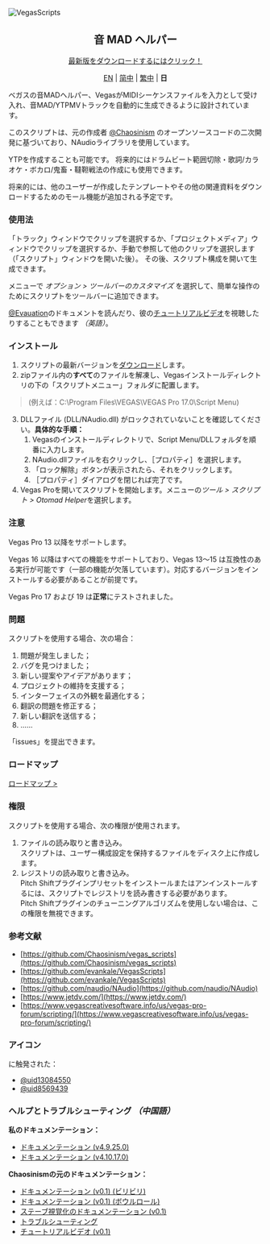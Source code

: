 ![VegasScripts](https://github.com/otomad/VegasScripts/blob/winform/banner.png?raw=true)
<h2 align="center">音 MAD ヘルパー</h2>
<div align="center">
	<p><a href="https://github.com/otomad/VegasScripts/releases/latest">最新版をダウンロードするにはクリック！</a></p>
	<p>
		<a href="README.md">EN</a> |
		<a href="README_zh-CN.md">简中</a> |
		<a href="README_zh-TW.md">繁中</a> |
		<strong>日</strong>
	</p>
</div>

ベガスの音MADヘルパー、VegasがMIDIシーケンスファイルを入力として受け入れ、音MAD/YTPMVトラックを自動的に生成できるように設計されています。

このスクリプトは、元の作成者 [@Chaosinism](https://github.com/Chaosinism) のオープンソースコードの二次開発に基づいており、NAudioライブラリを使用しています。

YTPを作成することも可能です。 将来的にはドラムビート範囲切除・歌詞/カラオケ・ボカロ/鬼畜・韃靼戦法の作成にも使用できます。

将来的には、他のユーザーが作成したテンプレートやその他の関連資料をダウンロードするためのモール機能が追加される予定です。

### 使用法
「トラック」ウィンドウでクリップを選択するか、「プロジェクトメディア」ウィンドウでクリップを選択するか、手動で参照して他のクリップを選択します（「スクリプト」ウィンドウを開いた後）。 その後、スクリプト構成を開いて生成できます。

メニューで *オプション > ツールバーのカスタマイズ* を選択して、簡単な操作のためにスクリプトをツールバーに追加できます。

[@Evauation](https://github.com/Evauation)のドキュメントを読んだり、彼の[チュートリアルビデオ](https://www.youtube.com/watch?v=8vSpzgL_86A)を視聴したりすることもできます *（英語）*。

### インストール
1. スクリプトの最新バージョンを[ダウンロード](https://github.com/otomad/VegasScripts/releases/latest)します。
2. zipファイル内の**すべて**のファイルを解凍し、Vegasインストールディレクトリの下の「スクリプトメニュー」フォルダに配置します。
> (例えば：C:\Program Files\VEGAS\VEGAS Pro 17.0\Script Menu)
3. DLLファイル (DLL/NAudio.dll) がロックされていないことを確認してください。**具体的な手順：**
	1. Vegasのインストールディレクトリで、Script Menu/DLLフォルダを順番に入力します。
	2. NAudio.dllファイルを右クリックし、［プロパティ］を選択します。
	3. 「ロック解除」ボタンが表示されたら、それをクリックします。
	4. ［プロパティ］ダイアログを閉じれば完了です。
4. Vegas Proを開いてスクリプトを開始します。メニューの*ツール > スクリプト > Otomad Helper*を選択します。

### **注意**
Vegas Pro 13 以降をサポートします。

Vegas 16 以降はすべての機能をサポートしており、Vegas 13〜15 は互換性のある実行が可能です（一部の機能が欠落しています）。対応するバージョンをインストールする必要があることが前提です。

Vegas Pro 17 および 19 は**正常**にテストされました。

### 問題
スクリプトを使用する場合、次の場合：
1. 問題が発生しました；
2. バグを見つけました；
3. 新しい提案やアイデアがあります；
4. プロジェクトの維持を支援する；
5. インターフェイスの外観を最適化する；
6. 翻訳の問題を修正する；
7. 新しい翻訳を送信する；
8. ……

「issues」を提出できます。

### ロードマップ
[ロードマップ >](ROADMAP.md)

### 権限
スクリプトを使用する場合、次の権限が使用されます。
1. ファイルの読み取りと書き込み。<br />
	スクリプトは、ユーザー構成設定を保持するファイルをディスク上に作成します。
2. レジストリの読み取りと書き込み。<br />
	Pitch Shiftプラグインプリセットをインストールまたはアンインストールするには、スクリプトでレジストリを読み書きする必要があります。<br />
	Pitch Shiftプラグインのチューニングアルゴリズムを使用しない場合は、この権限を無視できます。

### 参考文献
* [https://github.com/Chaosinism/vegas_scripts](https://github.com/Chaosinism/vegas_scripts)
* [https://github.com/evankale/VegasScripts](https://github.com/evankale/VegasScripts)
* [https://github.com/naudio/NAudio](https://github.com/naudio/NAudio)
* [https://www.jetdv.com/](https://www.jetdv.com/)
* [https://www.vegascreativesoftware.info/us/vegas-pro-forum/scripting/](https://www.vegascreativesoftware.info/us/vegas-pro-forum/scripting/)

### アイコン
に触発された：
* [@uid13084550](https://space.bilibili.com/13084550)
* [@uid8569439](https://space.bilibili.com/8569439)

### ヘルプとトラブルシューティング *（中国語）*
**私のドキュメンテーション：**
* [ドキュメンテーション (v4.9.25.0)](https://www.bilibili.com/read/cv13335178)
* [ドキュメンテーション (v4.10.17.0)](https://www.bilibili.com/read/cv13614419)

**Chaosinismの元のドキュメンテーション：**
* [ドキュメンテーション (v0.1) (ビリビリ)](https://www.bilibili.com/read/cv392013)
* [ドキュメンテーション (v0.1) (ボウルロール)](https://bowlroll.net/user/261124)
* [ステーブ視覚化のドキュメンテーション (v0.1)](https://www.bilibili.com/read/cv1027442)
* [トラブルシューティング](https://www.bilibili.com/read/cv495309)
* [チュートリアルビデオ (v0.1)](https://www.bilibili.com/video/av22226321)
